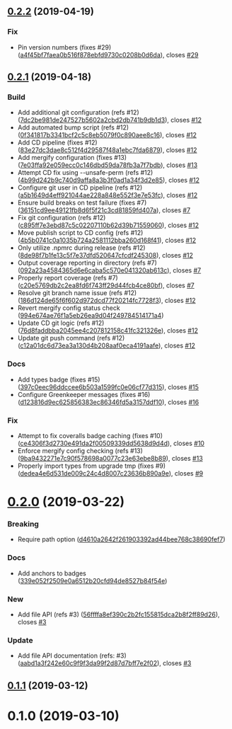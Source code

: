 ## [0.2.2](https://github.com/JustinLivi/rollback/compare/v0.2.1...v0.2.2) (2019-04-19)


### Fix

* Pin version numbers (fixes #29) ([a4f45bf7faea0b516f878ebfd9730c0208b0d6da](https://github.com/JustinLivi/rollback/commit/a4f45bf7faea0b516f878ebfd9730c0208b0d6da)), closes [#29](https://github.com/JustinLivi/rollback/issues/29)



## [0.2.1](https://github.com/JustinLivi/rollback/compare/v0.2.0...v0.2.1) (2019-04-18)


### Build

* Add additional git configuration (refs #12) ([7dc2be981de247527b5602a2cbd2db741b9db1d3](https://github.com/JustinLivi/rollback/commit/7dc2be981de247527b5602a2cbd2db741b9db1d3)), closes [#12](https://github.com/JustinLivi/rollback/issues/12)
* Add automated bump script (refs #12) ([0f341817b3341bcf2c5c8eb5079f0c890aee8c16](https://github.com/JustinLivi/rollback/commit/0f341817b3341bcf2c5c8eb5079f0c890aee8c16)), closes [#12](https://github.com/JustinLivi/rollback/issues/12)
* Add CD pipeline (fixes #12) ([83e27dc3dae8c512f4d29587f48a1ebc7fda6879](https://github.com/JustinLivi/rollback/commit/83e27dc3dae8c512f4d29587f48a1ebc7fda6879)), closes [#12](https://github.com/JustinLivi/rollback/issues/12)
* Add mergify configuration (fixes #13) ([7e03ffa92e059ecc0c146dbd59da78fb3a7f7bdb](https://github.com/JustinLivi/rollback/commit/7e03ffa92e059ecc0c146dbd59da78fb3a7f7bdb)), closes [#13](https://github.com/JustinLivi/rollback/issues/13)
* Attempt CD fix using --unsafe-perm (refs #12) ([4b99d242b9c740d9affa8a3b3f0ad1a34f3d2e85](https://github.com/JustinLivi/rollback/commit/4b99d242b9c740d9affa8a3b3f0ad1a34f3d2e85)), closes [#12](https://github.com/JustinLivi/rollback/issues/12)
* Configure git user in CD pipeline (refs #12) ([a5b1649d4eff921044ae228a848e552f3e7e53fc](https://github.com/JustinLivi/rollback/commit/a5b1649d4eff921044ae228a848e552f3e7e53fc)), closes [#12](https://github.com/JustinLivi/rollback/issues/12)
* Ensure build breaks on test failure (fixes #7) ([36151cd9ee49121fb8d6f5f21c3cd81859fd407a](https://github.com/JustinLivi/rollback/commit/36151cd9ee49121fb8d6f5f21c3cd81859fd407a)), closes [#7](https://github.com/JustinLivi/rollback/issues/7)
* Fix git configuration (refs #12) ([c895ff7e3ebd87c5c02207110b62d39b71559060](https://github.com/JustinLivi/rollback/commit/c895ff7e3ebd87c5c02207110b62d39b71559060)), closes [#12](https://github.com/JustinLivi/rollback/issues/12)
* Move publish script to CD config (refs #12) ([4b5b0741c0a1035b724a2581112bba260d168f41](https://github.com/JustinLivi/rollback/commit/4b5b0741c0a1035b724a2581112bba260d168f41)), closes [#12](https://github.com/JustinLivi/rollback/issues/12)
* Only utilize .npmrc during release (refs #12) ([8de98f7b1fe13c5f7e37dfd520647cfcdf245308](https://github.com/JustinLivi/rollback/commit/8de98f7b1fe13c5f7e37dfd520647cfcdf245308)), closes [#12](https://github.com/JustinLivi/rollback/issues/12)
* Output coverage reporting in directory (refs #7) ([092a23a4584365d6e6caba5c570e041320ab613c](https://github.com/JustinLivi/rollback/commit/092a23a4584365d6e6caba5c570e041320ab613c)), closes [#7](https://github.com/JustinLivi/rollback/issues/7)
* Properly report coverage (refs #7) ([c20e5769db2c2ea8fd6f743ff29d44fcb4ce80bf](https://github.com/JustinLivi/rollback/commit/c20e5769db2c2ea8fd6f743ff29d44fcb4ce80bf)), closes [#7](https://github.com/JustinLivi/rollback/issues/7)
* Resolve git branch name issue (refs #12) ([186d124de65f6f602d972dcd77f20214fc7728f3](https://github.com/JustinLivi/rollback/commit/186d124de65f6f602d972dcd77f20214fc7728f3)), closes [#12](https://github.com/JustinLivi/rollback/issues/12)
* Revert mergify config status check ([994e674ae76f1a5eb26ea9d04f249784514171a4](https://github.com/JustinLivi/rollback/commit/994e674ae76f1a5eb26ea9d04f249784514171a4))
* Update CD git logic (refs #12) ([76d8faddbba2045ee4c207812158c41fc321326e](https://github.com/JustinLivi/rollback/commit/76d8faddbba2045ee4c207812158c41fc321326e)), closes [#12](https://github.com/JustinLivi/rollback/issues/12)
* Update git push command (refs #12) ([c12a01dc6d73ea3a130d4b208aaf0eca4191aafe](https://github.com/JustinLivi/rollback/commit/c12a01dc6d73ea3a130d4b208aaf0eca4191aafe)), closes [#12](https://github.com/JustinLivi/rollback/issues/12)

### Docs

* Add types badge (fixes #15) ([397c0eec96ddccee6b503a1599fc0e06cf77d315](https://github.com/JustinLivi/rollback/commit/397c0eec96ddccee6b503a1599fc0e06cf77d315)), closes [#15](https://github.com/JustinLivi/rollback/issues/15)
* Configure Greenkeeper messages (fixes #16) ([d123816d9ec625856383ec86346fd5a3157ddf10](https://github.com/JustinLivi/rollback/commit/d123816d9ec625856383ec86346fd5a3157ddf10)), closes [#16](https://github.com/JustinLivi/rollback/issues/16)

### Fix

* Attempt to fix coveralls badge caching (fixes #10) ([ce4306f3d2730e491da2f00509339dd5638d9d4d](https://github.com/JustinLivi/rollback/commit/ce4306f3d2730e491da2f00509339dd5638d9d4d)), closes [#10](https://github.com/JustinLivi/rollback/issues/10)
* Enforce mergify config checking (refs #13) ([9ba9432271e7c90f578698a0077c23e63ebe8b89](https://github.com/JustinLivi/rollback/commit/9ba9432271e7c90f578698a0077c23e63ebe8b89)), closes [#13](https://github.com/JustinLivi/rollback/issues/13)
* Properly import types from upgrade tmp (fixes #9) ([dedea4e6d531de009c24c4d8007c23636b890a9e](https://github.com/JustinLivi/rollback/commit/dedea4e6d531de009c24c4d8007c23636b890a9e)), closes [#9](https://github.com/JustinLivi/rollback/issues/9)



# [0.2.0](https://github.com/JustinLivi/rollback/compare/v0.1.1...v0.2.0) (2019-03-22)


### Breaking

* Require path option ([d4610a2642f261903392ad44bee768c38690fef7](https://github.com/JustinLivi/rollback/commit/d4610a2642f261903392ad44bee768c38690fef7))

### Docs

* Add anchors to badges ([339e052f2509e0a6512b20cfd94de8527b84f54e](https://github.com/JustinLivi/rollback/commit/339e052f2509e0a6512b20cfd94de8527b84f54e))

### New

* Add file API (refs #3) ([56ffffa8ef390c2b2fc155815dca2b8f2ff89d26](https://github.com/JustinLivi/rollback/commit/56ffffa8ef390c2b2fc155815dca2b8f2ff89d26)), closes [#3](https://github.com/JustinLivi/rollback/issues/3)

### Update

* Add file API documentation (refs: #3) ([aabd1a3f242e60c9f9f3da99f2d87d7bff7e2f02](https://github.com/JustinLivi/rollback/commit/aabd1a3f242e60c9f9f3da99f2d87d7bff7e2f02)), closes [#3](https://github.com/JustinLivi/rollback/issues/3)



## [0.1.1](https://github.com/JustinLivi/rollback/compare/v0.1.0...v0.1.1) (2019-03-12)




# 0.1.0 (2019-03-10)




